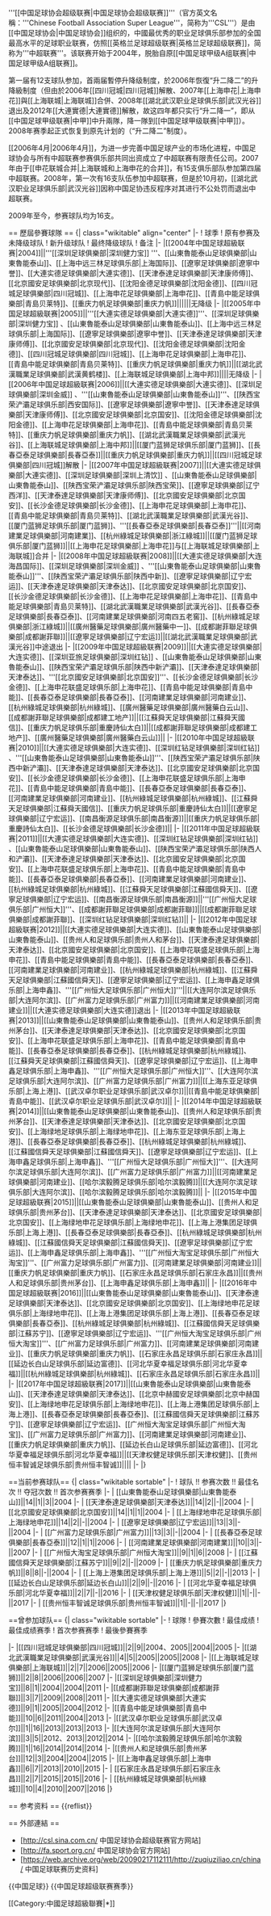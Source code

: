
'''[[中国足球协会超级联赛|中国足球协会超级联赛]]'''（官方英文名稱：'''Chinese Football Association Super League'''，简称为'''CSL'''）是由[[中国足球协会|中国足球协会]]组织的，中國最优秀的职业足球俱乐部参加的全国最高水平的足球职业联赛，仿照[[英格兰足球超级联赛|英格兰足球超级联赛]]，简称为'''中超联赛'''。该联赛开始于2004年，脱胎自原[[中国足球甲级A组联赛|中国足球甲级A组联赛]]。

第一届有12支球队参加，首兩届暫停升降级制度，於2006年恢復“升二降二”的升降級制度（但由於2006年[[四川冠城|四川冠城]]解散、2007年[[上海申花|上海申花]]與[[上海联城|上海联城]]合併、2008年[[湖北武汉职业足球俱乐部|武汉光谷]]退出及2012年[[大連實德|大連實德]]解散，故这四年都只实行“升二降一”，即从[[中国足球甲级联赛|中甲]]中升兩隊，降一隊到[[中国足球甲级联赛|中甲]]）。2008年赛季起正式恢复到原先计划的（“升二降二”制度）。

[[2006年4月|2006年4月]]，为进一步完善中国足球产业的市场化进程，中国足球协会与所有中超联赛参赛俱乐部共同出资成立了中超联赛有限责任公司。2007年由于[[申花联城合并|上海联城和上海申花的合并]]，有15支俱乐部队参加第四届中超联赛。2008年，第一次有16支队伍参加中超联赛，但是於10月初，[[湖北武汉职业足球俱乐部|武汉光谷]]因称中国足协违反程序对其进行不公处罚而退出中超联赛。

2009年至今，参赛球队均为16支。

== 歷屆參賽球隊 ==
{| class="wikitable" align="center" 
|- 
! 球季
! 原有参赛及未降级球队
! 新升级球队
! 最终降级球队
! 备注
|-
|[[2004年中国足球超級联赛|2004]]||'''[[深圳足球俱樂部|深圳健力宝]] '''、[[山東魯能泰山足球俱樂部|山東魯能泰山]]、[[上海中远三林足球俱乐部|上海国际]]、[[遼寧足球俱樂部|遼寧中誉]]、[[大連实德足球俱樂部|大連实德]]、[[天津泰達足球俱樂部|天津康师傅]]、[[北京國安足球俱樂部|北京现代]]、[[沈阳金德足球俱樂部|沈阳金德]]、[[四川冠城足球俱樂部|四川冠城]]、[[上海申花足球俱樂部|上海申花]]、[[青島中能足球俱樂部|青島贝莱特]]、[[重庆力帆足球俱樂部|重庆力帆]]||||||无降级
|-
|[[2005年中国足球超級联赛|2005]]||'''[[大連实德足球俱樂部|大連实德]]'''、[[深圳足球俱樂部|深圳健力宝]] 、[[山東魯能泰山足球俱樂部|山東魯能泰山]]、[[上海中远三林足球俱乐部|上海国际]]、[[遼寧足球俱樂部|遼寧中誉]]、[[天津泰達足球俱樂部|天津康师傅]]、[[北京國安足球俱樂部|北京现代]]、[[沈阳金德足球俱樂部|沈阳金德]]、[[四川冠城足球俱樂部|四川冠城]]、[[上海申花足球俱樂部|上海申花]]、[[青島中能足球俱樂部|青島贝莱特]]、[[重庆力帆足球俱樂部|重庆力帆]]||[[湖北武漢職業足球俱樂部|武漢黄鹤楼]]、[[上海联城足球俱樂部|上海中邦]]||||无降级
|-
|[[2006年中国足球超級联赛|2006]]||[[大連实德足球俱樂部|大連实德]]、[[深圳足球俱樂部|深圳金威]] 、'''[[山東魯能泰山足球俱樂部|山東魯能泰山]]'''、[[陕西宝荣浐灞足球俱乐部|西安国际]]、[[遼寧足球俱樂部|遼寧中誉]]、[[天津泰達足球俱樂部|天津康师傅]]、[[北京國安足球俱樂部|北京国安]]、[[沈阳金德足球俱樂部|沈阳金德]]、[[上海申花足球俱樂部|上海申花]]、[[青島中能足球俱樂部|青島贝莱特]]、[[重庆力帆足球俱樂部|重庆力帆]]、[[湖北武漢職業足球俱樂部|武漢光谷]]、[[上海联城足球俱樂部|上海中邦]]||[[厦门蓝狮足球俱乐部|厦门蓝狮]]、[[長春亞泰足球俱樂部|長春亞泰]]||[[重庆力帆足球俱樂部|重庆力帆]]||[[四川冠城足球俱樂部|四川冠城]]解散
|-
|[[2007年中国足球超級联赛|2007]]||[[大連实德足球俱樂部|大連实德]]、[[深圳足球俱樂部|深圳上清饮]] 、[[山東魯能泰山足球俱樂部|山東魯能泰山]]、[[陕西宝荣浐灞足球俱乐部|陕西宝荣]]、[[遼寧足球俱樂部|辽宁西洋]]、[[天津泰達足球俱樂部|天津康师傅]]、[[北京國安足球俱樂部|北京国安]]、[[长沙金德足球俱樂部|长沙金德]]、[[上海申花足球俱樂部|上海申花]]、[[青島中能足球俱樂部|青島贝莱特]]、[[湖北武漢職業足球俱樂部|武漢光谷]]、[[厦门蓝狮足球俱乐部|厦门蓝狮]]、'''[[長春亞泰足球俱樂部|長春亞泰]]'''||[[河南建業足球俱樂部|河南建業]]、[[杭州綠城足球俱樂部|浙江綠城]]||[[厦门蓝狮足球俱乐部|厦门蓝狮]]||[[上海申花足球俱樂部|上海申花]]与[[上海联城足球俱樂部|上海联城]]合并
|-
|[[2008年中国足球超級联赛|2008]]||[[大連实德足球俱樂部|大连海昌国际]]、[[深圳足球俱樂部|深圳金威]] 、'''[[山東魯能泰山足球俱樂部|山東魯能泰山]]'''、[[陕西宝荣浐灞足球俱乐部|陕西中新]]、[[遼寧足球俱樂部|辽宁宏运]]、[[天津泰達足球俱樂部|天津泰达]]、[[北京國安足球俱樂部|北京国安]]、[[长沙金德足球俱樂部|长沙金德]]、[[上海申花足球俱樂部|上海申花]]、[[青島中能足球俱樂部|青島贝莱特]]、[[湖北武漢職業足球俱樂部|武漢光谷]]、[[長春亞泰足球俱樂部|長春亞泰]]、[[河南建業足球俱樂部|河南四五老窖]]、[[杭州綠城足球俱樂部|浙江綠城]]||[[廣州醫藥足球俱樂部|廣州醫藥中一]]、[[成都謝菲聯足球俱樂部|成都謝菲聯]]||[[遼寧足球俱樂部|辽宁宏运]]||[[湖北武漢職業足球俱樂部|武漢光谷]]中途退出
|-
|[[2009年中国足球超級联赛|2009]]||[[大連实德足球俱樂部|大连实德]]、[[深圳亚旅足球俱樂部|深圳红钻]] 、[[山東魯能泰山足球俱樂部|山東魯能泰山]]、[[陕西宝荣浐灞足球俱乐部|陕西中新浐灞]]、[[天津泰達足球俱樂部|天津泰达]]、'''[[北京國安足球俱樂部|北京国安]]'''、[[长沙金德足球俱樂部|长沙金德]]、[[上海申花联盛足球俱乐部|上海申花]]、[[青島中能足球俱樂部|青島中能]]、[[長春亞泰足球俱樂部|長春亞泰]]、[[河南建業足球俱樂部|河南建业]]、[[杭州綠城足球俱樂部|杭州綠城]]、[[廣州醫藥足球俱樂部|廣州醫藥白云山]]、[[成都謝菲聯足球俱樂部|成都建工地产]]||[[江蘇舜天足球俱樂部|江蘇舜天國信]]、[[重庆力帆足球俱乐部|重慶詩仙太白]]||[[成都謝菲聯足球俱樂部|成都建工地产]]、[[廣州醫藥足球俱樂部|廣州醫藥白云山]]||
|-
|[[2010年中国足球超級联赛|2010]]||[[大連实德足球俱樂部|大连实德]]、[[深圳红钻足球俱樂部|深圳红钻]] 、'''[[山東魯能泰山足球俱樂部|山東魯能泰山]]'''、[[陕西宝荣浐灞足球俱乐部|陕西中新浐灞]]、[[天津泰達足球俱樂部|天津泰达]]、[[北京國安足球俱樂部|北京国安]]、[[长沙金德足球俱樂部|长沙金德]]、[[上海申花联盛足球俱乐部|上海申花]]、[[青島中能足球俱樂部|青島中能]]、[[長春亞泰足球俱樂部|長春亞泰]]、[[河南建業足球俱樂部|河南建业]]、[[杭州綠城足球俱樂部|杭州綠城]]、[[江蘇舜天足球俱樂部|江蘇舜天國信]]、[[重庆力帆足球俱乐部|重慶詩仙太白]]||[[遼寧足球俱樂部|辽宁宏运]]、[[南昌衡源足球俱乐部|南昌衡源]]||[[重庆力帆足球俱乐部|重慶詩仙太白]]、[[长沙金德足球俱樂部|长沙金德]]||
|-
|[[2011年中国足球超級联赛|2011]]||[[大連实德足球俱樂部|大连实德]]、[[深圳红钻足球俱樂部|深圳红钻]] 、[[山東魯能泰山足球俱樂部|山東魯能泰山]]、[[陕西宝荣浐灞足球俱乐部|陕西人和浐灞]]、[[天津泰達足球俱樂部|天津泰达]]、[[北京國安足球俱樂部|北京国安]]、[[上海申花联盛足球俱乐部|上海申花]]、[[青島中能足球俱樂部|青島中能]]、[[長春亞泰足球俱樂部|長春亞泰]]、[[河南建業足球俱樂部|河南建业]]、[[杭州綠城足球俱樂部|杭州綠城]]、[[江蘇舜天足球俱樂部|江蘇國信舜天]]、[[遼寧足球俱樂部|辽宁宏运]]、[[南昌衡源足球俱乐部|南昌衡源]]||'''[[广州恒大足球俱乐部|广州恒大]]'''、[[成都謝菲聯足球俱樂部|成都謝菲聯]]||[[成都謝菲聯足球俱樂部|成都謝菲聯]]、[[深圳红钻足球俱樂部|深圳红钻]]||
|-
|[[2012年中国足球超級联赛|2012]]||[[大連实德足球俱樂部|大连实德]]、[[山東魯能泰山足球俱樂部|山東魯能泰山]]、[[贵州人和足球俱乐部|贵州人和茅台]]、[[天津泰達足球俱樂部|天津泰达]]、[[北京國安足球俱樂部|北京国安]]、[[上海申花联盛足球俱乐部|上海申花]]、[[青島中能足球俱樂部|青島中能]]、[[長春亞泰足球俱樂部|長春亞泰]]、[[河南建業足球俱樂部|河南建业]]、[[杭州綠城足球俱樂部|杭州綠城]]、[[江蘇舜天足球俱樂部|江蘇國信舜天]]、[[遼寧足球俱樂部|辽宁宏运]]、[[上海申鑫足球俱乐部|上海申鑫]]、'''[[广州恒大足球俱乐部|广州恒大]]'''||[[大连阿尔滨足球俱乐部|大连阿尔滨]]、[[广州富力足球俱乐部|广州富力]]||[[河南建業足球俱樂部|河南建业]]||[[大連实德足球俱樂部|大连实德]]退出
|-
|[[2013年中国足球超級联赛|2013]]||[[山東魯能泰山足球俱樂部|山東魯能泰山]]、[[贵州人和足球俱乐部|贵州茅台]]、[[天津泰達足球俱樂部|天津泰达]]、[[北京國安足球俱樂部|北京国安]]、[[上海申花联盛足球俱乐部|上海申花]]、[[青島中能足球俱樂部|青島中能]]、[[長春亞泰足球俱樂部|長春亞泰]]、[[杭州綠城足球俱樂部|杭州綠城]]、[[江蘇舜天足球俱樂部|江蘇國信舜天]]、[[遼寧足球俱樂部|辽宁宏运]]、[[上海申鑫足球俱乐部|上海申鑫]]、'''[[广州恒大足球俱乐部|广州恒大]]'''、[[大连阿尔滨足球俱乐部|大连阿尔滨]]、[[广州富力足球俱乐部|广州富力]]||[[上海东亚足球俱乐部|上海上港]]、[[武汉卓尔职业足球俱乐部|武汉卓尔]]||[[青島中能足球俱樂部|青島中能]]、[[武汉卓尔职业足球俱乐部|武汉卓尔]]||
|-
|[[2014年中国足球超級联赛|2014]]||[[山東魯能泰山足球俱樂部|山東魯能泰山]]、[[贵州人和足球俱乐部|贵州茅台]]、[[天津泰達足球俱樂部|天津泰达]]、[[北京國安足球俱樂部|北京国安]]、[[上海绿地足球俱乐部|上海绿地申花]]、[[上海东亚足球俱乐部|上海上港]]、[[長春亞泰足球俱樂部|長春亞泰]]、[[杭州綠城足球俱樂部|杭州綠城]]、[[江蘇國信舜天足球俱樂部|江蘇國信舜天]]、[[遼寧足球俱樂部|辽宁宏运]]、[[上海申鑫足球俱乐部|上海申鑫]]、'''[[广州恒大足球俱乐部|广州恒大]]'''、[[大连阿尔滨足球俱乐部|大连阿尔滨]]、[[广州富力足球俱乐部|广州富力]]||[[河南建業足球俱樂部|河南建业]]、[[哈尔滨毅腾足球俱乐部|哈尔滨毅腾]]||[[大连阿尔滨足球俱乐部|大连阿尔滨]]、[[哈尔滨毅腾足球俱乐部|哈尔滨毅腾]]||
|-
|[[2015年中国足球超級联赛|2015]]||[[山東魯能泰山足球俱樂部|山東魯能泰山]]、[[贵州人和足球俱乐部|贵州茅台]]、[[天津泰達足球俱樂部|天津泰达]]、[[北京國安足球俱樂部|北京国安]]、[[上海绿地申花足球俱乐部|上海绿地申花]]、[[上海上港集团足球俱乐部|上海上港]]、[[長春亞泰足球俱樂部|長春亞泰]]、[[杭州綠城足球俱樂部|杭州綠城]]、[[江蘇國信舜天足球俱樂部|江蘇國信舜天]]、[[遼寧足球俱樂部|辽宁宏运]]、[[上海申鑫足球俱乐部|上海申鑫]]、'''[[广州恒大淘宝足球俱乐部|广州恒大淘宝]]'''、[[广州富力足球俱乐部|广州富力]]、[[河南建業足球俱樂部|河南建业]]||[[重庆力帆足球俱樂部|重庆力帆]]、[[石家庄永昌足球俱乐部|石家庄永昌]]||[[贵州人和足球俱乐部|贵州茅台]]、[[上海申鑫足球俱乐部|上海申鑫]]||
|-
|[[2016年中国足球超級联赛|2016]]||[[山東魯能泰山足球俱樂部|山東魯能泰山]]、[[天津泰達足球俱樂部|天津泰达]]、[[北京國安足球俱樂部|北京国安]]、[[上海绿地申花足球俱乐部|上海绿地申花]]、[[上海上港集团足球俱乐部|上海上港]]、[[長春亞泰足球俱樂部|長春亞泰]]、[[杭州綠城足球俱樂部|杭州綠城]]、[[江蘇國信舜天足球俱樂部|江蘇苏宁]]、[[遼寧足球俱樂部|辽宁宏运]]、'''[[广州恒大淘宝足球俱乐部|广州恒大淘宝]]'''、[[广州富力足球俱乐部|广州富力]]、[[河南建業足球俱樂部|河南建业]]、[[重庆力帆足球俱樂部|重庆力帆]]、[[石家庄永昌足球俱乐部|石家庄永昌]]||[[延边长白山足球俱乐部|延边富德]]、[[河北华夏幸福足球俱乐部|河北华夏幸福]]||[[杭州綠城足球俱樂部|杭州綠城]]、[[石家庄永昌足球俱乐部|石家庄永昌]]||
|-
|[[2017年中国足球超級联赛|2017]]||[[山東魯能泰山足球俱樂部|山東魯能泰山]]、[[天津泰達足球俱樂部|天津泰达]]、[[北京中赫國安足球俱樂部|北京中赫国安]]、[[上海绿地申花足球俱乐部|上海绿地申花]]、[[上海上港集团足球俱乐部|上海上港]]、[[長春亞泰足球俱樂部|長春亞泰]]、[[江蘇國信舜天足球俱樂部|江蘇苏宁]]、[[遼寧足球俱樂部|辽宁宏运]]、[[广州恒大淘宝足球俱乐部|广州恒大淘宝]]、[[广州富力足球俱乐部|广州富力]]、[[河南建業足球俱樂部|河南建业]]、[[重庆力帆足球俱樂部|重庆力帆]]、[[延边长白山足球俱乐部|延边富德]]、[[河北华夏幸福足球俱乐部|河北华夏幸福]]||[[天津权健足球俱乐部|天津权健]]、[[贵州恒丰智诚足球俱乐部|贵州恒丰智诚]]||||
|-
|}

==当前参赛球队==
{| class="wikitable sortable"
|-
! 球队 !! 参赛次数 !! 最佳名次 !! 夺冠次数 !! 首次参赛赛季
|-
| [[山東魯能泰山足球俱樂部|山東魯能泰山]]||14||1||3||2004
|-
| [[天津泰達足球俱樂部|天津泰达]]||14||2||-||2004
|-
| [[北京國安足球俱樂部|北京国安]]||14||1||1||2004
|-
| [[上海绿地申花足球俱乐部|上海绿地申花]]||14||2||-||2004
|-
| [[遼寧足球俱樂部|辽宁宏运]]||13||3||-||2004
|-
| [[广州富力足球俱乐部|广州富力]]||13||3||-||2004
|-
| [[長春亞泰足球俱樂部|長春亞泰]]||12||1||1||2006
|-
| [[河南建業足球俱樂部|河南建業]]||10||3||-||2007
|-
| [[广州恒大淘宝足球俱乐部|广州恒大淘宝]]||9||1||6||2008
|-
| [[江蘇國信舜天足球俱樂部|江蘇苏宁]]||9||2||-||2009
|-
| [[重庆力帆足球俱樂部|重庆力帆]]||8||8||-||2004
|-
| [[上海上港集团足球俱乐部|上海上港]]||5||2||-||2013
|-
| [[延边长白山足球俱乐部|延边长白山]]||2||9||-||2016
|-
| [[河北华夏幸福足球俱乐部|河北华夏幸福]]||2||7||-||2016
|-
| [[天津权健足球俱乐部|天津权健]]||1||-||-||2017
|-
| [[贵州恒丰智诚足球俱乐部|贵州恒丰智诚]]||1||-||-||2017
|}

==曾参加球队==
{| class="wikitable sortable"
|- 
! 球隊
! 參賽次數
! 最佳成绩
! 最佳成绩赛季
! 首次参赛赛季
! 最後參賽赛季

|-
|[[四川冠城足球俱樂部|四川冠城]]||2||9||2004、2005||2004||2005
|-
|[[湖北武漢職業足球俱樂部|武漢光谷]]||4||5||2005||2005||2008
|-
|[[上海联城足球俱樂部|上海联城]]||2||7||2006||2005||2006
|-
|[[厦门蓝狮足球俱乐部|厦门蓝狮]]||2||8||2006||2006||2007
|-
|[[深圳足球俱樂部|深圳健力宝]]||8||1||2004||2004||2011
|-
|[[成都謝菲聯足球俱樂部|成都謝菲聯]]||3||7||2009||2008||2011
|-
|[[大連实德足球俱樂部|大連实德]]||9||1||2005||2004||2012
|-
|[[青島中能足球俱樂部|青島中能]]||10||6||2011||2004||2013
|-
|[[武汉卓尔职业足球俱乐部|武汉卓尔]]||1||16||2013||2013||2013
|-
|[[大连阿尔滨足球俱乐部|大连阿尔滨]]||3||5||2012、2013||2012||2014
|-
|[[哈尔滨毅腾足球俱乐部|哈尔滨毅腾]]||1||16||2014||2014||2014
|-
|[[贵州人和足球俱乐部|贵州茅台]]||12||3||2004||2004||2015
|-
|[[上海申鑫足球俱乐部|上海申鑫]]||6||7||2013||2010||2015
|-
| [[石家庄永昌足球俱乐部|石家庄永昌]]||2||7||2015||2015||2016 
|-
| [[杭州綠城足球俱樂部|杭州綠城]]||10||4||2010||2007||2016
|}

== 参考资料 ==
{{reflist}}

== 外部連結 ==
* [http://csl.sina.com.cn/ 中国足球协会超级联赛官方网站]
* [http://fa.sport.org.cn/ 中国足球协会官方网站]
* [https://web.archive.org/web/20090217112111/http://zuqiuziliao.cn/china/ 中国足球联赛历史资料]

{{中国足球}}
{{中国足球超级联赛赛季}}

[[Category:中國足球超級聯賽|*]]